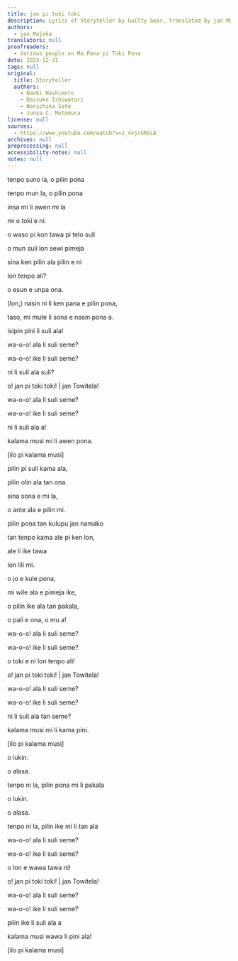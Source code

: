 ```yaml
---
title: jan pi toki toki
description: Lyrics of Storyteller by Guilty Gear, translated by jan Majeka
authors:
  - jan Majeka
translators: null
proofreaders:
  - Various people on Ma Pona pi Toki Pona
date: 2023-12-31
tags: null
original:
  title: Storyteller
  authors:
    - Naoki Hashimoto
    - Daisuke Ishiwatari
    - Norichika Sato
    - Junya C. Motomura
license: null
sources:
  - https://www.youtube.com/watch?v=z_4vjcGRGLA
archives: null
preprocessing: null
accessibility-notes: null
notes: null
---
```


tenpo suno la, o pilin pona

tenpo mun la, o pilin pona

insa mi li awen mi la

mi o toki e ni.

o waso pi kon tawa pi telo suli

o mun suli lon sewi pimeja

sina ken pilin ala pilin e ni

lon tenpo ali?

o esun e unpa ona.

(lon,) nasin ni li ken pana e pilin pona,

taso, mi mute li sona e nasin pona a.

isipin pini li suli ala!

wa-o-o! ala li suli seme?

wa-o-o! ike li suli seme?

ni li suli ala suli?

o! jan pi toki toki! | jan Towitela!

wa-o-o! ala li suli seme?

wa-o-o! ike li suli seme?

ni li suli ala a!

kalama musi mi li awen pona.


[ilo pi kalama musi]


pilin pi suli kama ala,

pilin olin ala tan ona.

sina sona e mi la,

o ante ala e pilin mi.

pilin pona tan kulupu jan namako

tan tenpo kama ale pi ken lon,

ale li ike tawa

lon lili mi.

o jo e kule pona,

mi wile ala e pimeja ike,

o pilin ike ala tan pakala,

o pali e ona, o mu a!

wa-o-o! ala li suli seme?

wa-o-o! ike li suli seme?

o toki e ni lon tenpo ali!

o! jan pi toki toki! | jan Towitela!

wa-o-o! ala li suli seme?

wa-o-o! ike li suli seme?

ni li suli ala tan seme?

kalama musi mi li kama pini.


[ilo pi kalama musi]


o lukin.

o alasa.

tenpo ni la, pilin pona mi li pakala

o lukin.

o alasa.

tenpo ni la, pilin ike mi li tan ala

wa-o-o! ala li suli seme?

wa-o-o! ike li suli seme?

o lon e wawa tawa ni!

o! jan pi toki toki! | jan Towitela!

wa-o-o! ala li suli seme?

wa-o-o! ike li suli seme?

pilin ike li suli ala a

kalama musi wawa li pini ala!


[ilo pi kalama musi]
